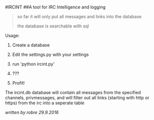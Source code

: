 #IRCINT 
##A tool for IRC Intelligence and logging

> so far it will only put all messages and links into the database
>
> the database is searchable with sql

Usage:

1. Create a database

2. Edit the settings.py with your settings

3. run 'python ircint.py'

4. ???

5. Profit!

The ircint.db database will contain all messages from the specified channels,
privmessages, and will filter out all links (starting with http or https) from
the irc into a seperate table





*written by robre 29.9.2016*
